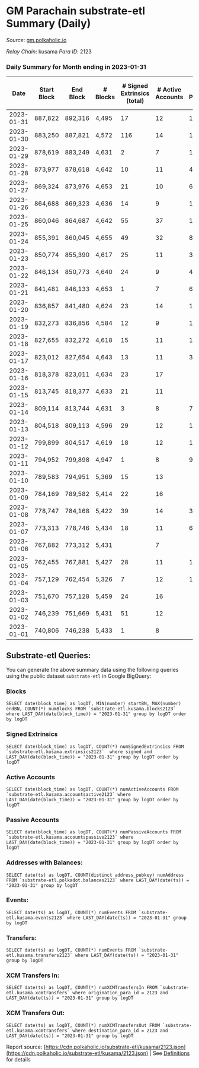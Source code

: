 # GM Parachain substrate-etl Summary (Daily)

_Source_: [gm.polkaholic.io](https://gm.polkaholic.io)

*Relay Chain*: kusama
*Para ID*: 2123



### Daily Summary for Month ending in 2023-01-31


| Date | Start Block | End Block | # Blocks | # Signed Extrinsics (total) | # Active Accounts | # Passive | # New | # Addresses with Balances | # Events | # Transfers | # XCM Transfers In | # XCM Transfers Out | Issues | 
| ---- | ----------- | --------- | -------- | --------------------------- | ----------------- | --------- | ----- | ------------------------- | -------- | ----------- | ------------------ | ------------------- | ------ |
| 2023-01-31 | 887,822 | 892,316 | 4,495 | 17 | 12 | 10 |  | 9,100 | 9,447 | 315  |   |   |  |
| 2023-01-30 | 883,250 | 887,821 | 4,572 | 116 | 14 | 16 |  | 9,100 | 11,605 | 1,107  |   |   |  |
| 2023-01-29 | 878,619 | 883,249 | 4,631 | 2 | 7 | 1 |  | 9,100 | 9,323 | 36  |   |   |  |
| 2023-01-28 | 873,977 | 878,618 | 4,642 | 10 | 11 | 46 |  | 9,100 | 9,766 | 293  |   |   |  |
| 2023-01-27 | 869,324 | 873,976 | 4,653 | 21 | 10 | 6 |  | 9,100 | 9,772 | 269  |   |   |  |
| 2023-01-26 | 864,688 | 869,323 | 4,636 | 14 | 9 | 1 |  | 9,100 | 9,527 | 133  |   |   |  |
| 2023-01-25 | 860,046 | 864,687 | 4,642 | 55 | 37 | 15 |  | 9,100 | 10,729 | 819  |   |   |  |
| 2023-01-24 | 855,391 | 860,045 | 4,655 | 49 | 32 | 8 |  | 9,100 | 10,345 | 506  |   |   |  |
| 2023-01-23 | 850,774 | 855,390 | 4,617 | 25 | 11 | 37 |  | 9,100 | 10,134 | 456  |   |   |  |
| 2023-01-22 | 846,134 | 850,773 | 4,640 | 24 | 9 | 4 |  | 9,100 | 9,901 | 349  |   |   |  |
| 2023-01-21 | 841,481 | 846,133 | 4,653 | 1 | 7 | 6 |  | 9,100 | 9,377 | 36  |   |   |  |
| 2023-01-20 | 836,857 | 841,480 | 4,624 | 23 | 14 | 19 |  | 9,100 | 10,083 | 340  |   |   |  |
| 2023-01-19 | 832,273 | 836,856 | 4,584 | 12 | 9 | 16 |  | 9,100 | 9,615 | 157  |   |   |  |
| 2023-01-18 | 827,655 | 832,272 | 4,618 | 15 | 11 | 16 |  | 9,100 | 9,694 | 283  |   |   |  |
| 2023-01-17 | 823,012 | 827,654 | 4,643 | 13 | 11 | 33 |  | 9,100 | 9,784 | 287  |   |   |  |
| 2023-01-16 | 818,378 | 823,011 | 4,634 | 23 | 17 |  |  | 9,100 | 9,958 | 413  |   |   |  |
| 2023-01-15 | 813,745 | 818,377 | 4,633 | 21 | 11 |  |  | 9,100 | 9,842 | 362  |   |   |  |
| 2023-01-14 | 809,114 | 813,744 | 4,631 | 3 | 8 | 7 |  | 9,100 | 9,419 | 80  |   |   |  |
| 2023-01-13 | 804,518 | 809,113 | 4,596 | 29 | 12 | 11 |  | 9,100 | 10,111 | 451  |   |   |  |
| 2023-01-12 | 799,899 | 804,517 | 4,619 | 18 | 12 | 14 | 1 | 9,100 | 10,033 | 346  |   |   |  |
| 2023-01-11 | 794,952 | 799,898 | 4,947 | 1 | 8 | 9 |  | 9,099 | 9,962 | 42  |   |   |  |
| 2023-01-10 | 789,583 | 794,951 | 5,369 | 15 | 13 |  | 1 | 9,099 | 11,395 | 333  |   |   |  |
| 2023-01-09 | 784,169 | 789,582 | 5,414 | 22 | 16 |  |  | 9,098 | 11,544 | 408  |   |   |  |
| 2023-01-08 | 778,747 | 784,168 | 5,422 | 39 | 14 | 38 |  | 9,098 | 11,829 | 515  |   |   |  |
| 2023-01-07 | 773,313 | 778,746 | 5,434 | 18 | 11 | 69 |  | 9,098 | 11,639 | 410  |   |   |  |
| 2023-01-06 | 767,882 | 773,312 | 5,431 |  | 7 |  |  | 9,098 | 10,873 |   |   |   |  |
| 2023-01-05 | 762,455 | 767,881 | 5,427 | 28 | 11 | 101 |  | 9,098 | 12,177 | 773  |   |   |  |
| 2023-01-04 | 757,129 | 762,454 | 5,326 | 7 | 12 | 1 |  | 9,098 | 10,888 | 159  |   |   |  |
| 2023-01-03 | 751,670 | 757,128 | 5,459 | 24 | 16 |  | 1 | 9,098 | 11,641 | 444  |   |   |  |
| 2023-01-02 | 746,239 | 751,669 | 5,431 | 51 | 12 |  |  | 9,097 | 12,119 | 715  |   |   |  |
| 2023-01-01 | 740,806 | 746,238 | 5,433 | 1 | 8 |  |  | 9,097 | 10,925 | 35  |   |   |  |

## Substrate-etl Queries:
You can generate the above summary data using the following queries using the public dataset `substrate-etl` in Google BigQuery:


### Blocks
```
SELECT date(block_time) as logDT, MIN(number) startBN, MAX(number) endBN, COUNT(*) numBlocks FROM `substrate-etl.kusama.blocks2123`  where LAST_DAY(date(block_time)) = "2023-01-31" group by logDT order by logDT
```


### Signed Extrinsics
```
SELECT date(block_time) as logDT, COUNT(*) numSignedExtrinsics FROM `substrate-etl.kusama.extrinsics2123`  where signed and LAST_DAY(date(block_time)) = "2023-01-31" group by logDT order by logDT
```


### Active Accounts
```
SELECT date(block_time) as logDT, COUNT(*) numActiveAccounts FROM `substrate-etl.kusama.accountsactive2123` where LAST_DAY(date(block_time)) = "2023-01-31" group by logDT order by logDT
```


### Passive Accounts
```
SELECT date(block_time) as logDT, COUNT(*) numPassiveAccounts FROM `substrate-etl.kusama.accountspassive2123` where LAST_DAY(date(block_time)) = "2023-01-31" group by logDT order by logDT
```


### Addresses with Balances:
```
SELECT date(ts) as logDT, COUNT(distinct address_pubkey) numAddress FROM `substrate-etl.polkadot.balances2123` where LAST_DAY(date(ts)) = "2023-01-31" group by logDT
```


### Events:
```
SELECT date(ts) as logDT, COUNT(*) numEvents FROM `substrate-etl.kusama.events2123` where LAST_DAY(date(ts)) = "2023-01-31" group by logDT
```


### Transfers:
```
SELECT date(ts) as logDT, COUNT(*) numEvents FROM `substrate-etl.kusama.transfers2123` where LAST_DAY(date(ts)) = "2023-01-31" group by logDT
```


### XCM Transfers In:
```
SELECT date(ts) as logDT, COUNT(*) numXCMTransfersIn FROM `substrate-etl.kusama.xcmtransfers` where origination_para_id = 2123 and LAST_DAY(date(ts)) = "2023-01-31" group by logDT
```


### XCM Transfers Out:
```
SELECT date(ts) as logDT, COUNT(*) numXCMTransfersOut FROM `substrate-etl.kusama.xcmtransfers` where destination_para_id = 2123 and LAST_DAY(date(ts)) = "2023-01-31" group by logDT
```



Report source: [https://cdn.polkaholic.io/substrate-etl/kusama/2123.json](https://cdn.polkaholic.io/substrate-etl/kusama/2123.json) | See [Definitions](/DEFINITIONS.md) for details
